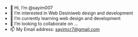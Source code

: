 - 👋 Hi, I’m @sayim007
- 👀 I’m interested in Web Desiniweb design and development
- 🌱 I’m currently learning web design and development
- 💞️ I’m looking to collaborate on ...
- 📫 My Email address: sayimcr7@gmail.com

<!---
sayim007/sayim007 is a ✨ special ✨ repository because its `README.md` (this file) appears on your GitHub profile.
You can click the Preview link to take a look at your changes.
--->
